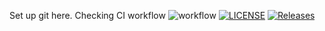 Set up git here.
Checking CI workflow
![workflow](https://github.com/BogPomozet/sem/actions/workflows/main.yml/badge.svg)
[![LICENSE](https://img.shields.io/github/license/BogPomozet/sem.svg?style=flat-square)](https://github.com/BogPomozet/sem/blob/master/LICENSE)
[![Releases](https://img.shields.io/github/release/BogPomozet/sem/all.svg?style=flat-square)](https://github.com/BogPomozet/sem/releases)